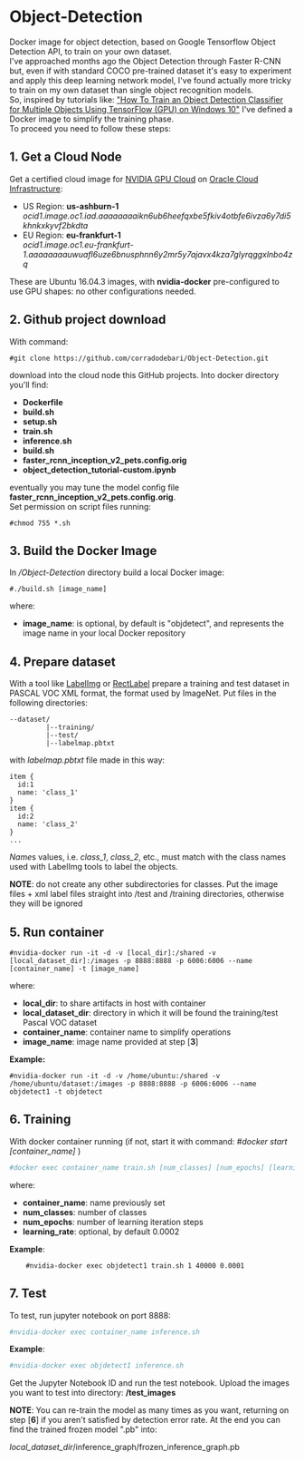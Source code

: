 # Object-Detection
Docker image for object detection, based on Google Tensorflow Object Detection API, to train on your own dataset.  
I've approached months ago the Object Detection through Faster R-CNN but, even if with standard COCO pre-trained dataset it's easy to experiment and apply this deep learning network model, I've found actually more tricky to train on my own dataset than single object recognition models.  
So, inspired by tutorials like: ["How To Train an Object Detection Classifier for Multiple Objects Using TensorFlow (GPU) on Windows 10"](https://github.com/EdjeElectronics/TensorFlow-Object-Detection-API-Tutorial-Train-Multiple-Objects-Windows-10#3-gather-and-label-pictures) I've defined a Docker image to simplify the training phase.    
To proceed you need to follow these steps:

## 1. Get a Cloud Node
Get a certified cloud image for [NVIDIA GPU Cloud](https://ngc.nvidia.com) on [Oracle Cloud Infrastructure](https://docs.cloud.oracle.com/iaas/Content/Compute/References/ngcimage.htm):

* US Region: **us-ashburn-1** 
*ocid1.image.oc1.iad.aaaaaaaaikn6ub6heefqxbe5fkiv4otbfe6ivza6y7di5khnkxkyvf2bkdta*
* EU Region: **eu-frankfurt-1**  
*ocid1.image.oc1.eu-frankfurt-1.aaaaaaaauwuafl6uze6bnusphnn6y2mr5y7ajavx4kza7glyrqggxlnbo4zq*    

These are Ubuntu 16.04.3 images, with **nvidia-docker** pre-configured to use GPU shapes: no other configurations needed.

## 2. Github project download
With command:
```
#git clone https://github.com/corradodebari/Object-Detection.git
```
download into the cloud node this GitHub projects.
Into docker directory you'll find:
* **Dockerfile**     
* **build.sh**                         
* **setup.sh**
* **train.sh**
* **inference.sh**
* **build.sh**
* **faster_rcnn_inception_v2_pets.config.orig**
* **object_detection_tutorial-custom.ipynb**

eventually you may tune the model config file **faster_rcnn_inception_v2_pets.config.orig**.  
Set permission on script files running:
```
#chmod 755 *.sh
```

## 3. Build the Docker Image
In */Object-Detection* directory build a local Docker image:
```
#./build.sh [image_name]
```
where:
* **image_name**: is optional, by default is "objdetect", and represents the image name in your local Docker repository

## 4. Prepare dataset
With a tool like [LabelImg](https://github.com/tzutalin/labelImg) or [RectLabel](https://rectlabel.com)
prepare a training and test dataset in PASCAL VOC XML format, the format used by ImageNet.
Put files in the following directories:
```
--dataset/
         |--training/
         |--test/
         |--labelmap.pbtxt
```
with *labelmap.pbtxt* file made in this way:
```
item {
  id:1
  name: 'class_1'
}
item {
  id:2
  name: 'class_2'
}
...

```
*Name*s values, i.e. *class_1*, *class_2*, etc., must match with the class names used with LabelImg tools to label the objects.

**NOTE**: do not create any other subdirectories for classes. Put the image files + xml label files straight into /test and /training 
directories, otherwise they will be ignored

## 5. Run container
```
#nvidia-docker run -it -d -v [local_dir]:/shared -v [local_dataset_dir]:/images -p 8888:8888 -p 6006:6006 --name [container_name] -t [image_name]
```

where:  
* **local_dir**: to share artifacts in host with container   
* **local_dataset_dir**: directory in which it will be found the training/test Pascal VOC dataset   
* **container_name**: container name to simplify operations  
* **image_name**: image name provided at step [**3**]  

**Example:**
```
#nvidia-docker run -it -d -v /home/ubuntu:/shared -v /home/ubuntu/dataset:/images -p 8888:8888 -p 6006:6006 --name objdetect1 -t objdetect
```
## 6. Training
With docker container running (if not, start it with command: *#docker start [container_name]* )
```bash
#docker exec container_name train.sh [num_classes] [num_epochs] [learning_rate] 
```
where:  
* **container_name**: name previously set   
* **num_classes**: number of classes   
* **num_epochs**: number of learning iteration steps   
* **learning_rate**: optional, by default 0.0002  

**Example**:
```
    #nvidia-docker exec objdetect1 train.sh 1 40000 0.0001
```


## 7. Test
To test, run jupyter notebook on port 8888:
```bash
#nvidia-docker exec container_name inference.sh
```
**Example**:
```bash
#nvidia-docker exec objdetect1 inference.sh
```
Get the Jupyter Notebook ID and run the test notebook. Upload the images you want to test into directory: 
**/test_images**

**NOTE**:
You can re-train the model as many times as you want, returning on step [**6**] if you aren't satisfied by detection error rate. At the end you can find the trained frozen model ".pb" into:   
  
*local_dataset_dir*/inference_graph/frozen_inference_graph.pb
